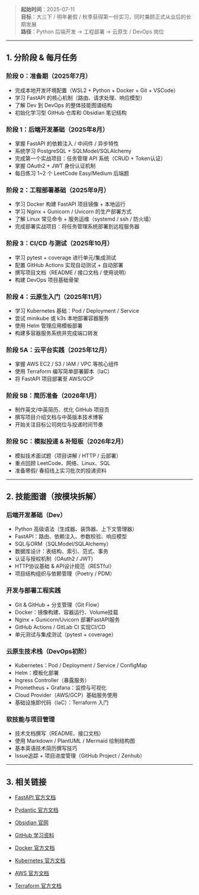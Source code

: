 
> **起始时间**：2025-07-11  
> **目标**：大三下 / 明年暑假 / 秋季获得第一份实习，同时兼顾正式从业后的长期发展  
> **路径**：Python 后端开发 → 工程部署 → 云原生 / DevOps 岗位

---

## 1. 分阶段 & 每月任务

### 阶段 0：准备期（2025年7月）

- 完成本地开发环境配置（WSL2 + Python + Docker + Git + VSCode）
- 学习 FastAPI 的核心机制（路由、请求处理、响应模型）
- 了解 Dev 到 DevOps 的整体技能图谱结构
- 初始化学习型 GitHub 仓库和 Obsidian 笔记结构

### 阶段 1：后端开发基础（2025年8月）

- 掌握 FastAPI 的依赖注入 / 中间件 / 异步特性
- 系统学习 PostgreSQL + SQLModel/SQLAlchemy
- 完成第一个实战项目：任务管理 API 系统（CRUD + Token认证）
- 掌握 OAuth2 + JWT 身份认证机制
- 每日练习 1~2 个 LeetCode Easy/Medium 后端题

### 阶段 2：工程部署基础（2025年9月）

- 学习 Docker 构建 FastAPI 项目镜像 + 本地运行
- 学习 Nginx + Gunicorn / Uvicorn 的生产部署方式
- 了解 Linux 常见命令 + 服务运维（systemd / ssh / 防火墙）
- 完成部署实战项目：将任务管理系统部署到远程服务器

### 阶段 3：CI/CD 与测试（2025年10月）

- 学习 pytest + coverage 进行单元/集成测试
- 配置 GitHub Actions 实现自动测试 + 自动部署
- 撰写项目文档（README / 接口文档 / 使用说明）
- 构建 DevOps 项目基础骨架

### 阶段 4：云原生入门（2025年11月）

- 学习 Kubernetes 基础：Pod / Deployment / Service
- 尝试 minikube 或 k3s 本地部署容器服务
- 使用 Helm 管理应用模板部署
- 构建多容器服务系统并完成端口转发

### 阶段 5A：云平台实践（2025年12月）

- 掌握 AWS EC2 / S3 / IAM / VPC 等核心组件
- 使用 Terraform 编写简单部署脚本（IaC）
- 将 FastAPI 项目部署至 AWS/GCP

### 阶段 5B：简历准备（2026年1月）

- 制作英文/中英简历、优化 GitHub 项目页
- 撰写项目介绍文档与中英版本技术博客
- 开始关注目标公司岗位与投递时间节奏

### 阶段 5C：模拟投递 & 补短板（2026年2月）

- 模拟技术面试题（项目讲解 / HTTP / 云部署）
- 重点回顾 LeetCode、网络、Linux、SQL
- 准备寒假/ 春招线上实习批次的投递资料

---

## 2. 技能图谱（按模块拆解）

### 后端开发基础（Dev）

- Python 高级语法（生成器、装饰器、上下文管理器）
- FastAPI：路由、依赖注入、参数校验、响应模型
- SQL与ORM（SQLModel/SQLAlchemy）
- 数据库设计：表结构、索引、范式、事务
- 认证与授权机制（OAuth2 / JWT）
- HTTP协议基础 & API设计规范（RESTful）
- 项目结构组织与依赖管理（Poetry / PDM）

### 开发与部署工程实践

- Git & GitHub + 分支管理（Git Flow）
- Docker：镜像构建、容器运行、Volume挂载
- Nginx + Gunicorn/Uvicorn 部署FastAPI服务
- GitHub Actions / GitLab CI 实现CI/CD
- 单元测试与集成测试（pytest + coverage）

### 云原生技术栈（DevOps初阶）

- Kubernetes：Pod / Deployment / Service / ConfigMap
- Helm：模板化部署
- Ingress Controller（暴露服务）
- Prometheus + Grafana：监控与可视化
- Cloud Provider（AWS/GCP）基础服务使用
- 基础设施即代码（IaC）：Terraform 入门

### 软技能与项目管理

- 技术文档撰写（README、接口文档）
- 使用 Markdown / PlantUML / Mermaid 绘制结构图
- 基本英语技术简历撰写技巧
- Issue追踪 + 项目进度管理（GitHub Project / Zenhub）


---

## 3. 相关链接

- [FastAPI 官方文档](https://fastapi.tiangolo.com/)
    
- [Pydantic 官方文档](https://pydantic.dev/)
    
- [Obsidian 官网](https://obsidian.md/)
    
- [GitHub 学习资料](https://docs.github.com/en/get-started/quickstart)
    
- [Docker 官方文档](https://docs.docker.com/)
    
- [Kubernetes 官方文档](https://kubernetes.io/docs/home/)
    
- [AWS 官方文档](https://aws.amazon.com/documentation/)
    
- [Terraform 官方文档](https://www.terraform.io/docs/)
